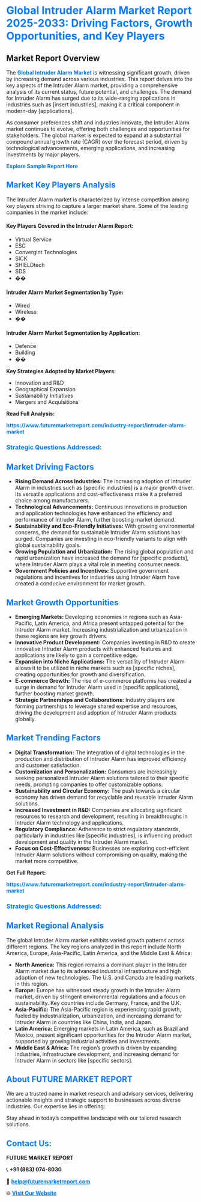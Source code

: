 <h1 style="color: #007BFF;">Global Intruder Alarm Market Report 2025-2033: Driving Factors, Growth Opportunities, and Key Players</h1>

<section id="overview">
<h2>Market Report Overview</h2>
<p>The <a href="https://www.futuremarketreport.com/industry-report/intruder-alarm-market" style="color: #007BFF; text-decoration: none;"><strong>Global Intruder Alarm Market</strong></a> is witnessing significant growth, driven by increasing demand across various industries. This report delves into the key aspects of the Intruder Alarm market, providing a comprehensive analysis of its current status, future potential, and challenges. The demand for Intruder Alarm has surged due to its wide-ranging applications in industries such as [insert industries], making it a critical component in modern-day [applications].</p>
<p>As consumer preferences shift and industries innovate, the Intruder Alarm market continues to evolve, offering both challenges and opportunities for stakeholders. The global market is expected to expand at a substantial compound annual growth rate (CAGR) over the forecast period, driven by technological advancements, emerging applications, and increasing investments by major players.</p>
</section>

<section id="overview">
<p><a href="https://www.futuremarketreport.com/request-sample/reportId=118654" style="color: #007BFF; text-decoration: none;"><strong>Explore Sample Report Here</strong></a></p>
</section>

<section id="key-players">
<h2 style="color: #007BFF;">Market Key Players Analysis</h2>
<p>The Intruder Alarm market is characterized by intense competition among key players striving to capture a larger market share. Some of the leading companies in the market include:</p>
<h4>Key Players Covered in the Intruder Alarm Report:</h4>
<ul><li>Virtual Service</li><li>ESC</li><li>Convergint Technologies</li><li>SICK</li><li>SHIELDtech</li><li>SDS</li><li>��</li></ul>
<h4>Intruder Alarm Market Segmentation by Type:</h4>
<ul><li>Wired</li><li>Wireless</li><li>��</li></ul>

<h4>Intruder Alarm Market Segmentation by Application:</h4>
<ul><li>Defence</li><li>Building</li><li>��</li></ul>
<p><strong>Key Strategies Adopted by Market Players:</strong></p>
<ul>
<li>Innovation and R&D</li>
<li>Geographical Expansion</li>
<li>Sustainability Initiatives</li>
<li>Mergers and Acquisitions</li>
</ul>
</section>

<section>
<p><strong>Read Full Analysis: </strong></p><a href="https://www.futuremarketreport.com/industry-report/intruder-alarm-market" style="color: #007BFF; text-decoration: none;"><strong>https://www.futuremarketreport.com/industry-report/intruder-alarm-market</strong></a>
<h3 style="color: #007BFF;">Strategic Questions Addressed:</h3>
</section>

<section id="driving-factors">
<h2 style="color: #007BFF;">Market Driving Factors</h2>
<ul>
<li><strong>Rising Demand Across Industries:</strong> The increasing adoption of Intruder Alarm in industries such as [specific industries] is a major growth driver. Its versatile applications and cost-effectiveness make it a preferred choice among manufacturers.</li>
<li><strong>Technological Advancements:</strong> Continuous innovations in production and application technologies have enhanced the efficiency and performance of Intruder Alarm, further boosting market demand.</li>
<li><strong>Sustainability and Eco-Friendly Initiatives:</strong> With growing environmental concerns, the demand for sustainable Intruder Alarm solutions has surged. Companies are investing in eco-friendly variants to align with global sustainability goals.</li>
<li><strong>Growing Population and Urbanization:</strong> The rising global population and rapid urbanization have increased the demand for [specific products], where Intruder Alarm plays a vital role in meeting consumer needs.</li>
<li><strong>Government Policies and Incentives:</strong> Supportive government regulations and incentives for industries using Intruder Alarm have created a conducive environment for market growth.</li>
</ul>
</section>

<section id="growth-opportunities">
<h2 style="color: #007BFF;">Market Growth Opportunities</h2>
<ul>
<li><strong>Emerging Markets:</strong> Developing economies in regions such as Asia-Pacific, Latin America, and Africa present untapped potential for the Intruder Alarm market. Increasing industrialization and urbanization in these regions are key growth drivers.</li>
<li><strong>Innovative Product Development:</strong> Companies investing in R&D to create innovative Intruder Alarm products with enhanced features and applications are likely to gain a competitive edge.</li>
<li><strong>Expansion into Niche Applications:</strong> The versatility of Intruder Alarm allows it to be utilized in niche markets such as [specific niches], creating opportunities for growth and diversification.</li>
<li><strong>E-commerce Growth:</strong> The rise of e-commerce platforms has created a surge in demand for Intruder Alarm used in [specific applications], further boosting market growth.</li>
<li><strong>Strategic Partnerships and Collaborations:</strong> Industry players are forming partnerships to leverage shared expertise and resources, driving the development and adoption of Intruder Alarm products globally.</li>
</ul>
</section>

<section id="trending-factors">
<h2 style="color: #007BFF;">Market Trending Factors</h2>
<ul>
<li><strong>Digital Transformation:</strong> The integration of digital technologies in the production and distribution of Intruder Alarm has improved efficiency and customer satisfaction.</li>
<li><strong>Customization and Personalization:</strong> Consumers are increasingly seeking personalized Intruder Alarm solutions tailored to their specific needs, prompting companies to offer customizable options.</li>
<li><strong>Sustainability and Circular Economy:</strong> The push towards a circular economy has driven demand for recyclable and reusable Intruder Alarm solutions.</li>
<li><strong>Increased Investment in R&D:</strong> Companies are allocating significant resources to research and development, resulting in breakthroughs in Intruder Alarm technology and applications.</li>
<li><strong>Regulatory Compliance:</strong> Adherence to strict regulatory standards, particularly in industries like [specific industries], is influencing product development and quality in the Intruder Alarm market.</li>
<li><strong>Focus on Cost-Effectiveness:</strong> Businesses are exploring cost-efficient Intruder Alarm solutions without compromising on quality, making the market more competitive.</li>
</ul>
</section>

<section>
<p><strong>Get Full Report: </strong></p><a href="https://www.futuremarketreport.com/industry-report/intruder-alarm-market" style="color: #007BFF; text-decoration: none;"><strong>https://www.futuremarketreport.com/industry-report/intruder-alarm-market</strong></a>
<h3 style="color: #007BFF;">Strategic Questions Addressed:</h3>
</section>


<section id="regional-analysis">
<h2 style="color: #007BFF;">Market Regional Analysis</h2>
<p>The global Intruder Alarm market exhibits varied growth patterns across different regions. The key regions analyzed in this report include North America, Europe, Asia-Pacific, Latin America, and the Middle East & Africa:</p>
<ul>
<li><strong>North America:</strong> This region remains a dominant player in the Intruder Alarm market due to its advanced industrial infrastructure and high adoption of new technologies. The U.S. and Canada are leading markets in this region.</li>
<li><strong>Europe:</strong> Europe has witnessed steady growth in the Intruder Alarm market, driven by stringent environmental regulations and a focus on sustainability. Key countries include Germany, France, and the U.K.</li>
<li><strong>Asia-Pacific:</strong> The Asia-Pacific region is experiencing rapid growth, fueled by industrialization, urbanization, and increasing demand for Intruder Alarm in countries like China, India, and Japan.</li>
<li><strong>Latin America:</strong> Emerging markets in Latin America, such as Brazil and Mexico, present significant opportunities for the Intruder Alarm market, supported by growing industrial activities and investments.</li>
<li><strong>Middle East & Africa:</strong> The region’s growth is driven by expanding industries, infrastructure development, and increasing demand for Intruder Alarm in sectors like [specific sectors].</li>
</ul>
</section>

<footer>
<h2 style="color: #007BFF;">About FUTURE MARKET REPORT</h2>
<p>We are a trusted name in market research and advisory services, delivering actionable insights and strategic support to businesses across diverse industries. Our expertise lies in offering:</p>

<p>Stay ahead in today’s competitive landscape with our tailored research solutions.</p>

<h2 style="color: #007BFF;">Contact Us:</h2>
<p><strong>FUTURE MARKET REPORT</strong></p>
<p>📞 <strong>+91 (883) 074-8030</strong></p>
<p>📧 <strong><a href="mailto:help@futuremarketreport.com" style="color: #007BFF;">help@futuremarketreport.com</a></strong></p>
<p>🌐 <strong><a href="https://www.futuremarketreport.com/" style="color: #007BFF;">Visit Our Website</a></strong></p>
</footer>
